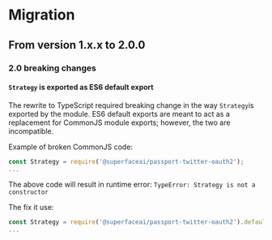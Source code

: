 # Migration

## From version 1.x.x to 2.0.0

### 2.0 breaking changes

#### `Strategy` is exported as ES6 default export

The rewrite to TypeScript required breaking change in the way `Strategy`is exported by the module. ES6 default exports are meant to act as a replacement for CommonJS module exports; however, the two are incompatible.

Example of broken CommonJS code:

```Javascript
const Strategy = require('@superfaceai/passport-twitter-oauth2');
...
```

The above code will result in runtime error: `TypeError: Strategy is not a constructor`

The fix it use:

```Javascript
const Strategy = require('@superfaceai/passport-twitter-oauth2').default;
...
```
